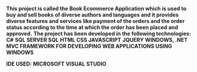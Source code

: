 **This project is called the Book Ecommerce Application which is used to buy and sell books of diverse authors and languages and it provides diverse features and services**
**like payment of the orders and the order status according to the time at which the order has been placed and approved.**
**The project has been developed in the following technologies:**
**C#**
**SQL SERVER SQL**
**HTML CSS JAVASCRIPT**
**JQUERY**
**WINDOWS, .NET MVC FRAMEWORK FOR DEVELOPING WEB APPLICATIONS USING WINDOWS**

**IDE USED: MICROSOFT VISUAL STUDIO**
